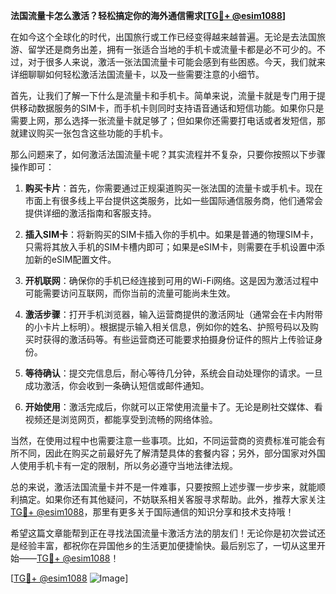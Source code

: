 **法国流量卡怎么激活？轻松搞定你的海外通信需求[[TG💪+ @esim1088](https://t.me/s/esim1088)]**

在如今这个全球化的时代，出国旅行或工作已经变得越来越普遍。无论是去法国旅游、留学还是商务出差，拥有一张适合当地的手机卡或流量卡都是必不可少的。不过，对于很多人来说，激活一张法国流量卡可能会感到有些困惑。今天，我们就来详细聊聊如何轻松激活法国流量卡，以及一些需要注意的小细节。

首先，让我们了解一下什么是流量卡和手机卡。简单来说，流量卡就是专门用于提供移动数据服务的SIM卡，而手机卡则同时支持语音通话和短信功能。如果你只是需要上网，那么选择一张流量卡就足够了；但如果你还需要打电话或者发短信，那就建议购买一张包含这些功能的手机卡。

那么问题来了，如何激活法国流量卡呢？其实流程并不复杂，只要你按照以下步骤操作即可：

1. **购买卡片**：首先，你需要通过正规渠道购买一张法国的流量卡或手机卡。现在市面上有很多线上平台提供这类服务，比如一些国际通信服务商，他们通常会提供详细的激活指南和客服支持。

2. **插入SIM卡**：将新购买的SIM卡插入你的手机中。如果是普通的物理SIM卡，只需将其放入手机的SIM卡槽内即可；如果是eSIM卡，则需要在手机设置中添加新的eSIM配置文件。

3. **开机联网**：确保你的手机已经连接到可用的Wi-Fi网络。这是因为激活过程中可能需要访问互联网，而你当前的流量可能尚未生效。

4. **激活步骤**：打开手机浏览器，输入运营商提供的激活网址（通常会在卡内附带的小卡片上标明）。根据提示输入相关信息，例如你的姓名、护照号码以及购买时获得的激活码等。有些运营商还可能要求拍摄身份证件的照片上传验证身份。

5. **等待确认**：提交完信息后，耐心等待几分钟，系统会自动处理你的请求。一旦成功激活，你会收到一条确认短信或邮件通知。

6. **开始使用**：激活完成后，你就可以正常使用流量卡了。无论是刷社交媒体、看视频还是浏览网页，都能享受到流畅的网络体验。

当然，在使用过程中也需要注意一些事项。比如，不同运营商的资费标准可能会有所不同，因此在购买之前最好先了解清楚具体的套餐内容；另外，部分国家对外国人使用手机卡有一定的限制，所以务必遵守当地法律法规。

总的来说，激活法国流量卡并不是一件难事，只要按照上述步骤一步步来，就能顺利搞定。如果你还有其他疑问，不妨联系相关客服寻求帮助。此外，推荐大家关注[TG💪+ @esim1088](https://t.me/s/esim1088)，那里有更多关于国际通信的知识分享和技术支持哦！

希望这篇文章能帮到正在寻找法国流量卡激活方法的朋友们！无论你是初次尝试还是经验丰富，都祝你在异国他乡的生活更加便捷愉快。最后别忘了，一切从这里开始——[TG💪+ @esim1088](https://t.me/s/esim1088)！  

[[TG💪+ @esim1088](https://t.me/s/esim1088) ![Image](https://i.postimg.cc/4NQfJmqS/Snipaste-2025-05-13-00-14-12.png)]